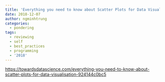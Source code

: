 ```yaml
---
title: 'Everything you need to know about Scatter Plots for Data Visualisation'
date: 2018-12-07
author: ngminhtrung
categories:
  - pondering
tags:
  - reviewing
  - self
  - best_practices
  - programming
  - '2018'
---
```


https://towardsdatascience.com/everything-you-need-to-know-about-scatter-plots-for-data-visualisation-924144c0bc5